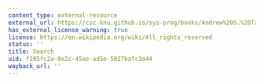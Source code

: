 ```yaml
---
content_type: external-resource
external_url: https://csc-knu.github.io/sys-prog/books/Andrew%20S.%20Tanenbaum%20-%20Computer%20Networks.pdf
has_external_license_warning: true
license: https://en.wikipedia.org/wiki/All_rights_reserved
status: ''
title: Search
uid: f105fc2a-0e2c-45ae-ad5e-5027bafc3a44
wayback_url: ''
---
```

